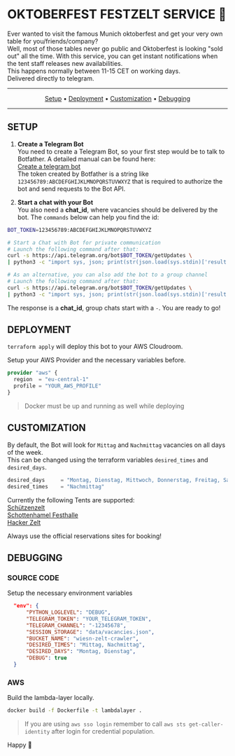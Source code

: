 # OKTOBERFEST FESTZELT SERVICE 🍻

Ever wanted to visit the famous Munich oktoberfest and get your very own table for you/friends/company?  
Well, most of those tables never go public and Oktoberfest is looking "sold out" all the time.
With this service, you can get instant notifications when the tent staff releases new availabilities.  
This happens normally between 11-15 CET on working days.  
Delivered directly to telegram.  

<hr />
<p align="center">
    <a href="#SETUP">Setup</a> • 
    <a href="#DEPLOYMENT">Deployment</a> • 
    <a href="#CUSTOMIZATION">Customization</a> • 
    <a href="#DEBUGGING">Debugging</a>
</p>
<hr />

## SETUP  

1. **Create a Telegram Bot**  
You need to create a Telegram Bot, so your first step would be to talk to Botfather.
A detailed manual can be found here:   
[Create a telegram bot](https://core.telegram.org/bots#6-botfather)  
The token created by Botfather is a string like `123456789:ABCDEFGHIJKLMNOPQRSTUVWXYZ` that is required to authorize the bot and send requests to the Bot API.

2. **Start a chat with your Bot**  
You also need a **chat_id**, where vacancies should be delivered by the bot. The `commands` below can help you find the id:
```sh
BOT_TOKEN=123456789:ABCDEFGHIJKLMNOPQRSTUVWXYZ

# Start a Chat with Bot for private communication
# Launch the following command after that:
curl -s https://api.telegram.org/bot$BOT_TOKEN/getUpdates \
| python3 -c "import sys, json; print(str(json.load(sys.stdin)['result'][0]['message']['from']['id']))"

# As an alternative, you can also add the bot to a group channel
# Launch the following command after that:
curl -s https://api.telegram.org/bot$BOT_TOKEN/getUpdates \
| python3 -c "import sys, json; print(str(json.load(sys.stdin)['result'][0]['message']['chat']['id']))"
```

The response is a **chat_id**, group chats start with a `-`. You are ready to go! 

## DEPLOYMENT

`terraform apply` will deploy this bot to your AWS Cloudroom.  

Setup your AWS Provider and the necessary variables before.  

```terraform
provider "aws" {
  region  = "eu-central-1"
  profile = "YOUR_AWS_PROFILE"
}
```

> Docker must be up and running as well while deploying

## CUSTOMIZATION
By default, the Bot will look for `Mittag` and `Nachmittag` vacancies on all days of the week.  
This can be changed using the terraform variables `desired_times` and `desired_days`.  

```terraform
desired_days     = "Montag, Dienstag, Mittwoch, Donnerstag, Freitag, Samstag, Sonntag"
desired_times    = "Nachmittag"
```

Currently the following Tents are supported:  
[Schützenzelt](https://www.schuetzenfestzelt.com/)  
[Schottenhamel Festhalle](https://festhalle-schottenhamel.de/)  
[Hacker Zelt](https://hacker-festzelt.de/)  

Always use the official reservations sites for booking!  

## DEBUGGING

### SOURCE CODE

Setup the necessary environment variables

```json
  "env": {
      "PYTHON_LOGLEVEL": "DEBUG",
      "TELEGRAM_TOKEN": "YOUR_TELEGRAM_TOKEN",
      "TELEGRAM_CHANNEL": "-12345678",
      "SESSION_STORAGE": "data/vacancies.json",
      "BUCKET_NAME": "wiesn-zelt-crawler",
      "DESIRED_TIMES": "Mittag, Nachmittag",
      "DESIRED_DAYS": "Montag, Dienstag",
      "DEBUG": true
  }
```

### AWS

Build the lambda-layer locally.

```sh
docker build -f Dockerfile -t lambdalayer . 
```

> If you are using `aws sso login` remember to call `aws sts get-caller-identity` after login for credential population.
  
Happy 🍺
